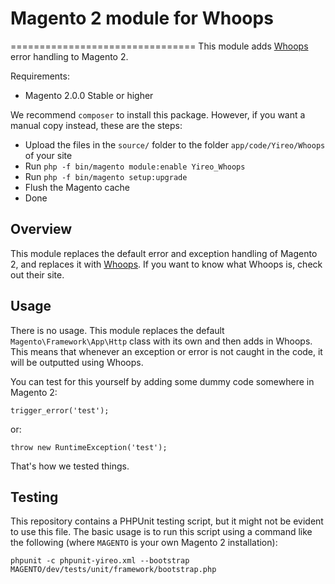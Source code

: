 # Magento 2 module for Whoops
================================
This module adds [Whoops](https://filp.github.io/whoops/) error handling to Magento 2.

Requirements:
* Magento 2.0.0 Stable or higher

We recommend `composer` to install this package. However, if you want a manual copy instead, these are the steps:
* Upload the files in the `source/` folder to the folder `app/code/Yireo/Whoops` of your site
* Run `php -f bin/magento module:enable Yireo_Whoops`
* Run `php -f bin/magento setup:upgrade`
* Flush the Magento cache
* Done

## Overview
This module replaces the default error and exception handling of Magento 2, and replaces it with [Whoops](https://filp.github.io/whoops/).
If you want to know what Whoops is, check out their site.

## Usage
There is no usage. This module replaces the default `Magento\Framework\App\Http` class with its own and then adds in Whoops. This means that whenever an exception or error is not caught in the code, it will be outputted using Whoops.

You can test for this yourself by adding some dummy code somewhere in Magento 2:

    trigger_error('test');
    
or:

    throw new RuntimeException('test');

That's how we tested things.

## Testing
This repository contains a PHPUnit testing script, but it might not be evident to use this file. The basic usage is to run this script using a command like the following (where `MAGENTO` is your own Magento 2 installation):

    phpunit -c phpunit-yireo.xml --bootstrap MAGENTO/dev/tests/unit/framework/bootstrap.php
